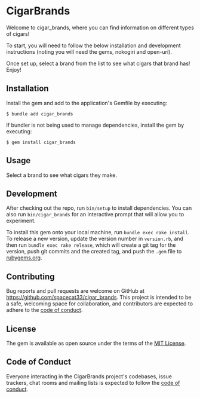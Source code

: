 # CigarBrands

Welcome to cigar_brands, where you can find information on different types of cigars!

To start, you will need to follow the below installation and development instructions (noting you will need the gems, nokogiri and open-uri). 

Once set up, select a brand from the list to see what cigars that brand has! Enjoy!

## Installation

Install the gem and add to the application's Gemfile by executing:

    $ bundle add cigar_brands

If bundler is not being used to manage dependencies, install the gem by executing:

    $ gem install cigar_brands

## Usage

Select a brand to see what cigars they make.

## Development

After checking out the repo, run `bin/setup` to install dependencies. You can also run `bin/cigar_brands` for an interactive prompt that will allow you to experiment.

To install this gem onto your local machine, run `bundle exec rake install`. To release a new version, update the version number in `version.rb`, and then run `bundle exec rake release`, which will create a git tag for the version, push git commits and the created tag, and push the `.gem` file to [rubygems.org](https://rubygems.org).

## Contributing

Bug reports and pull requests are welcome on GitHub at https://github.com/spacecat33/cigar_brands. This project is intended to be a safe, welcoming space for collaboration, and contributors are expected to adhere to the [code of conduct](https://github.com/spacecat33/cigar_brands/blob/main/CODE_OF_CONDUCT.md).

## License

The gem is available as open source under the terms of the [MIT License](https://opensource.org/licenses/MIT).

## Code of Conduct

Everyone interacting in the CigarBrands project's codebases, issue trackers, chat rooms and mailing lists is expected to follow the [code of conduct](https://github.com/[USERNAME]/cigar_brands/blob/main/CODE_OF_CONDUCT.md).
